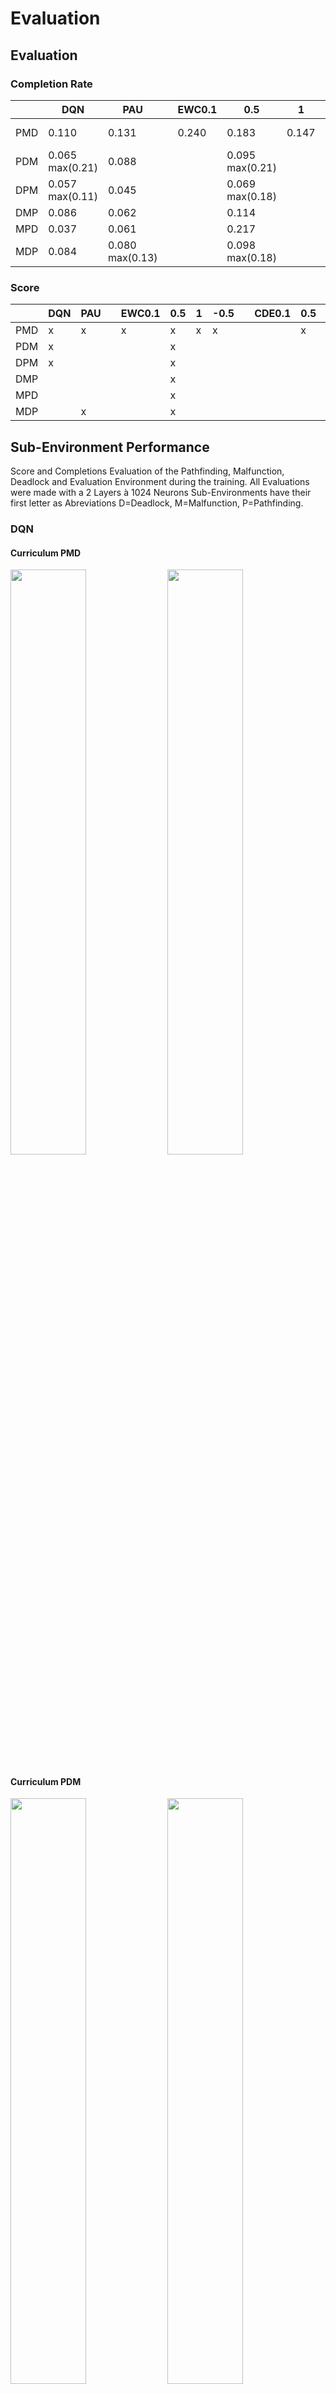 # Evaluation #

## Evaluation ##
### Completion Rate ###
|     | DQN           | PAU           | | EWC0.1            | 0.5            | 1   | -0.5| |CDE0.1 | 0.5  | 1               | -0.5| 
|-----|---------------|---------------|-|-------------------|----------------|-----|-----|-|-------|------|-----------------|-----|
| PMD |0.110          |0.131          | |0.240              |0.183           |0.147|0.104| |0.18   |0.253 | 0.144 max(0.94) |     |
| PDM |0.065 max(0.21)|0.088          | |                   |0.095 max(0.21) |     |     | |       |0.104 |                 |     |
| DPM |0.057 max(0.11)|0.045          | |                   |0.069 max(0.18) |     |     | |       |0.113 |                 |     |
| DMP |0.086          |0.062          | |                   |0.114           |     |     | |       |0.101 |                 |     |
| MPD |0.037          |0.061          | |                   |0.217           |     |     | |       |0.189 |                 |     |
| MDP |0.084          |0.080 max(0.13)| |                   |0.098 max(0.18) |     |     | |       |0.143 |                 |     |

### Score ###
|     | DQN | PAU | | EWC0.1| 0.5| 1 | -0.5| |CDE0.1 | 0.5| 1 | -0.5| 
|-----|-----|-----|-|-------|----|---|-----|-|-------|----|---|-----|
| PMD | x   | x   | | x     | x  | x |  x  | |       |  x | x |     |
| PDM | x   |     | |       | x  |   |     | |       |    |   |     |
| DPM | x   |     | |       | x  |   |     | |       |    |   |     |
| DMP |     |     | |       | x  |   |     | |       |    |   |     |
| MPD |     |     | |       | x  |   |     | |       |    |   |     |
| MDP |     |  x  | |       | x  |   |     | |       |    |   |     |

## Sub-Environment Performance ##
Score and Completions Evaluation of the Pathfinding, Malfunction, Deadlock and Evaluation Environment during the training.
All Evaluations were made with a 2 Layers à 1024 Neurons
Sub-Environments have their first letter as Abreviations D=Deadlock, M=Malfunction, P=Pathfinding.

### DQN ###
#### Curriculum PMD ####
<p float="left">
  <img src="images\subenv\eval_DQN-2x1024_customPMD_completions.png" width="49%" />
  <img src="images\subenv\eval_DQN-2x1024_customPMD_score.png" width="49%" />
</p> 

#### Curriculum PDM ####
<p float="left">
  <img src="images\subenv\eval_DQN-2x1024_customPDM_completions.png" width="49%" />
  <img src="images\subenv\eval_DQN-2x1024_customPDM_score.png" width="49%" />
</p> 

#### Curriculum DPM ####
<p float="left">
  <img src="images\subenv\eval_DQN-2x1024_customDPM_completions.png" width="49%" />
  <img src="images\subenv\eval_DQN-2x1024_customDPM_score.png" width="49%" />
</p>

#### Curriculum DMP ####
<p float="left">
  <img src="images\subenv\eval_DQN-2x1024_customDMP_completions.png" width="49%" />
  <img src="images\subenv\eval_DQN-2x1024_customDMP_score.png" width="49%" />
</p> 

#### Curriculum MPD ####
<p float="left">
  <img src="images\subenv\eval_DQN-2x1024_customMPD_completions.png" width="49%" />
  <img src="images\subenv\eval_DQN-2x1024_customMPD_score.png" width="49%" />
</p> 

#### Curriculum MDP ####
<p float="left">
  <img src="images\subenv\eval_DQN-2x1024_customMDP_completions.png" width="49%" />
  <img src="images\subenv\eval_DQN-2x1024_customMDP_score.png" width="49%" />
</p> 

### PAU (m=5, n=4) ###
#### Curriculum PMD ####
<p float="left">
  <img src="images\subenv\eval_PAU-2x1024_customPMD_completions.png" width="49%" />
  <img src="images\subenv\eval_PAU-2x1024_customPMD_score.png" width="49%" />
</p>

#### Curriculum MDP ####
<p float="left">
  <img src="images\subenv\eval_PAU-2x1024_customMDP_completions.png" width="49%" />
  <img src="images\subenv\eval_PAU-2x1024_customMDP_score.png" width="49%" />
</p>

### CDE (lambda=0.5) (m=5 n=4)###
Evaluation for CDE just for the best Sub-Network at the moment
#### Curriculum PMD ####
<p float="left">
  <img src="images\subenv\eval_CDE0.5-2x1024_customPMD_completions.png" width="49%" />
  <img src="images\subenv\eval_CDE0.5-2x1024_customPMD_score.png" width="49%" />
</p>

### CDE (lambda=1) (m=5 n=4)###
Evaluation for CDE just for the best Sub-Network at the moment
#### Curriculum PMD ####
<p float="left">
  <img src="images\subenv\eval_CDE1-2x1024_customPMD_completions.png" width="49%" />
  <img src="images\subenv\eval_CDE1-2x1024_customPMD_score.png" width="49%" />
</p>

### EWC (lambda=-0.5) ###
#### Curriculum PMD ####
<p float="left">
  <img src="images\subenv\eval_EWC-0.5-2x1024_customPMD_completions.png" width="49%" />
  <img src="images\subenv\eval_EWC-0.5-2x1024_customPMD_score.png" width="49%" />
</p>

### EWC (lambda=0.1) ###
#### Curriculum PMD ####
<p float="left">
  <img src="images\subenv\eval_EWC0.1-2x1024_customPMD_completions.png" width="49%" />
  <img src="images\subenv\eval_EWC0.1-2x1024_customPMD_score.png" width="49%" />
</p>

### EWC (lambda=0.5) ###
#### Curriculum PMD ####
<p float="left">
  <img src="images\subenv\eval_EWC0.5-2x1024_customPMD_completions.png" width="49%" />
  <img src="images\subenv\eval_EWC0.5-2x1024_customPMD_score.png" width="49%" />
</p>

#### Curriculum PDM ####
<p float="left">
  <img src="images\subenv\eval_EWC0.5-2x1024_customPDM_completions.png" width="49%" />
  <img src="images\subenv\eval_EWC0.5-2x1024_customPDM_score.png" width="49%" />
</p>

#### Curriculum MPD ####
<p float="left">
  <img src="images\subenv\eval_EWC0.5-2x1024_customMPD_completions.png" width="49%" />
  <img src="images\subenv\eval_EWC0.5-2x1024_customMPD_score.png" width="49%" />
</p>

#### Curriculum MDP ####
<p float="left">
  <img src="images\subenv\eval_EWC0.5-2x1024_customMDP_completions.png" width="49%" />
  <img src="images\subenv\eval_EWC0.5-2x1024_customMDP_score.png" width="49%" />
</p>

#### Curriculum DMP ####
<p float="left">
  <img src="images\subenv\eval_EWC0.5-2x1024_customDMP_completions.png" width="49%" />
  <img src="images\subenv\eval_EWC0.5-2x1024_customDMP_score.png" width="49%" />
</p>

#### Curriculum DPM ####
<p float="left">
  <img src="images\subenv\eval_EWC0.5-2x1024_customDPM_completions.png" width="49%" />
  <img src="images\subenv\eval_EWC0.5-2x1024_customDPM_score.png" width="49%" />
</p>



### EWC (lambda=1) ###
#### Curriculum PMD ####
<p float="left">
  <img src="images\subenv\eval_EWC1-2x1024_customPMD_completions.png" width="49%" />
  <img src="images\subenv\eval_EWC1-2x1024_customPMD_score.png" width="49%" />
</p>

### Completion Rate ###
|     | DQN               | PAU              | | EWC0.1            | 0.5                | 1                 | -0.5              | |CDE0.1             | 0.5                  | 1                   | -0.5| 
|-----|-------------------|------------------|-|-------------------|--------------------|-------------------|-------------------|-|-------------------|----------------------|---------------------|-----|
| PMD |0.10998578535891973|0.1311846689895474| |0.24004000666777675|0.18346080796673922 |0.14735930735930755|0.10354029532111728| |0.17513736263736218|0.25259515570934093   | 0.14408113306522116 |     |
| PDM |0.06465595087592581|0.0881724260776632| |                   |0.09500177242112744 |                   |                   | |                   |0.10410714285714319|    |   |     
| DPM |0.05660036166365291|0.0448357233617716| |                   |0.06928034371643421 |                   |                   | |                   |0.11273559978862083|    |   |    
| DMP |0.08592777085927789|0.0618444846292949| |                   |0.11357586512866051 |   |                                   | |                   |0.10062111801242253|    |   |    
| MPD |0.03725917848055245|0.0609911054637867| |                   |0.2170003393281295  |   |                                   | |                   |0.18932874354561102|    |   |    
| MDP |0.08427672955974871|0.0804020100502516| |                   |0.09813664596273322 |   |                                   | |                   |0.14285714285714285|    |   |    
